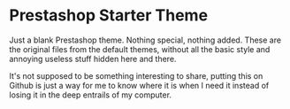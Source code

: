 # Prestashop Starter Theme

Just a blank Prestashop theme. Nothing special, nothing added. These are the original files from the default themes, without all the basic style and annoying useless stuff hidden here and there.

It's not supposed to be something interesting to share, putting this on Github is just a way for me to know where it is when I need it instead of losing it in the deep entrails of my computer.